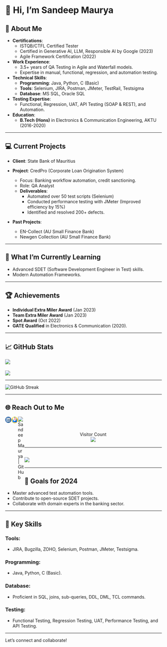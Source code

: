 # 👋 Hi, I’m Sandeep Maurya

## 🌟 **About Me**

- **Certifications**:  
   - ISTQB/CTFL Certified Tester  
   - Certified in Generative AI, LLM, Responsible AI by Google (2023)  
   - Agile Framework Certification (2022)  
- **Work Experience**:  
   - 3.5+ years of QA Testing in Agile and Waterfall models.  
   - Expertise in manual, functional, regression, and automation testing.  
- **Technical Skills**:  
   - **Programming**: Java, Python, C (Basic)  
   - **Tools**: Selenium, JIRA, Postman, JMeter, TestRail, Testsigma  
   - **Database**: MS SQL, Oracle SQL  
- **Testing Expertise**:  
   - Functional, Regression, UAT, API Testing (SOAP & REST), and Automation.  
- **Education**:  
   - **B.Tech (Hons)** in Electronics & Communication Engineering, AKTU (2016-2020)  

---

## 💻 **Current Projects**
- **Client**: State Bank of Mauritius  
- **Project**: CredPro (Corporate Loan Origination System)  
  - Focus: Banking workflow automation, credit sanctioning.  
  - Role: QA Analyst  
  - **Deliverables**:  
    - Automated over 50 test scripts (Selenium)  
    - Conducted performance testing with JMeter (Improved efficiency by 15%)  
    - Identified and resolved 200+ defects.  

- **Past Projects**:  
  - EN-Collect (AU Small Finance Bank)  
  - Newgen Collection (AU Small Finance Bank)  

---

## 🌱 **What I’m Currently Learning**
- Advanced SDET (Software Development Engineer in Test) skills.  
- Modern Automation Frameworks.  

---

## 🏆 **Achievements**
- **Individual Extra Miler Award** (Jan 2023)  
- **Team Extra Miler Award** (Jan 2023)  
- **Spot Award** (Oct 2022)  
- **GATE Qualified** in Electronics & Communication (2020).  

---

## 📈 **GitHub Stats**

<div>
  <a href="https://github.com/sandeepmaurya970">
    <img align="center" height="170" src="https://github-readme-stats.vercel.app/api/top-langs/?username=sandeepmaurya970&layout=compact&langs_count=8&theme=dracula"/>
    <br></br>
    <img align="center" src="https://github-readme-stats.vercel.app/api?username=sandeepmaurya970&show_icons=true&theme=dracula&include_all_commits=true&count_private=true&hide=issues"/>
  </a>
</div>

---

![GitHub Streak](https://streak-stats.demolab.com?user=sandeepmaurya970&theme=dracula)

---

## 🌐 **Reach Out to Me**

<a href="https://www.linkedin.com/in/sandeepmaurya970/">
  <img align="left" alt="Sandeep Maurya | LinkedIn" width="20px" src="https://raw.githubusercontent.com/darshannn10/darshannn10/refs/heads/main/linkedin.svg" />
</a>

<a href="mailto:sandeepmaurya970@gmail.com">
  <img align="left" alt="Sandeep Maurya | Email" width="21px" src="https://raw.githubusercontent.com/darshannn10/darshannn10/refs/heads/main/email.svg" />
</a>

<a href="https://github.com/sandeepmaurya970">
  <img align="left" alt="Sandeep Maurya | GitHub" width="21px" src="https://cdn-icons-png.flaticon.com/512/733/733553.png" />
</a>

<br />
<br />

<p align="center">
  Visitor Count<br>
  <img src="https://profile-counter.glitch.me/sandeepmaurya970/count.svg" />
</p>

---

<br>
<img src="https://media.giphy.com/media/3oEjHWpiVIOGXT5l9m/giphy.gif" width="300">
</br>

---

## 🎯 **Goals for 2024**

- Master advanced test automation tools.  
- Contribute to open-source SDET projects.  
- Collaborate with domain experts in the banking sector.  

---

## 🔧 **Key Skills**

### Tools:
- JIRA, Bugzilla, ZOHO, Selenium, Postman, JMeter, Testsigma.  

### Programming:
- Java, Python, C (Basic).

### Database:
- Proficient in SQL, joins, sub-queries, DDL, DML, TCL commands.

### Testing:
- Functional Testing, Regression Testing, UAT, Performance Testing, and API Testing.

---

Let’s connect and collaborate!
